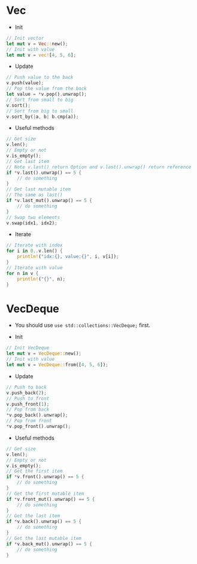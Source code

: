 # Vec

* Init

```rust
// Init vector
let mut v = Vec::new();
// Init with value
let mut v = vec![4, 5, 6];
```

* Update

```rust
// Push value to the back
v.push(value);
// Pop the value from the back
let value = *v.pop().unwrap();
// Sort from small to big
v.sort();
// Sort from big to small
v.sort_by(|a, b| b.cmp(a));
```

* Useful methods

```rust
// Get size
v.len();
// Empty or not
v.is_empty();
// Get last item
// Note v.last() return Option and v.last().unwrap() return reference
if *v.last().unwrap() == 5 {
    // do something
}
// Get last mutable item
// The same as last()
if *v.last_mut().unwrap() == 5 {
    // do something
}
// Swap two elements
v.swap(idx1, idx2);
```

* Iterate

```rust
// Iterate with index
for i in 0..v.len() {
    println!("idx:{}, value:{}", i, v[i]);
}
// Iterate with value
for n in v {
    println!("{}", n);
}
```

# VecDeque

* You should use `use std::collections::VecDeque;` first.

* Init

```rust
// Init VecDeque
let mut v = VecDeque::new();
// Init with value
let mut v = VecDeque::from([4, 5, 6]);
```

* Update

```rust
// Push to back 
v.push_back(2);
// Push to front
v.push_front(1);
// Pop from back
*v.pop_back().unwrap();
// Pop from front
*v.pop_front().unwrap();
```

* Useful methods

```rust
// Get size
v.len();
// Empty or not
v.is_empty();
// Get the first item
if *v.front().unwrap() == 5 {
    // do something
}
// Get the first mutable item
if *v.front_mut().unwrap() == 5 {
    // do something
}
// Get the last item
if *v.back().unwrap() == 5 {
    // do something
}
// Get the last mutable item
if *v.back_mut().unwrap() == 5 {
    // do something
}
```
